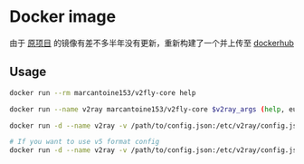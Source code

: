 # Docker image

由于 [原项目](https://hub.docker.com/r/v2fly/v2fly-core) 的镜像有差不多半年没有更新，重新构建了一个并上传至 [dockerhub](https://hub.docker.com/r/marcantoine153/v2ray-core)

## Usage

```bash
docker run --rm marcantoine153/v2fly-core help

docker run --name v2ray marcantoine153/v2fly-core $v2ray_args (help, eun etc...)

docker run -d --name v2ray -v /path/to/config.json:/etc/v2ray/config.json -p 10086:10086 marcantoine153/v2fly-core run -c /etc/v2ray/config.json 

# If you want to use v5 format config
docker run -d --name v2ray -v /path/to/config.json:/etc/v2ray/config.json -p 10086:10086 marcantoine153/v2fly-core run -c /etc/v2ray/config.json -format jsonv5
```
